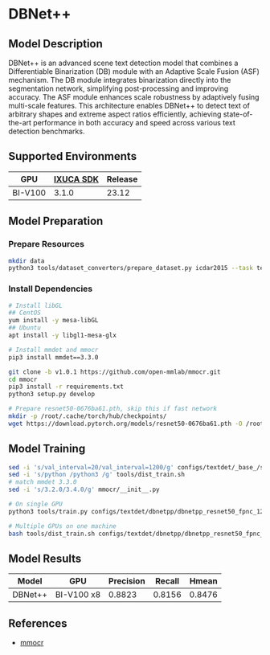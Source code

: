 # DBNet++

## Model Description

DBNet++ is an advanced scene text detection model that combines a Differentiable Binarization (DB) module with an
Adaptive Scale Fusion (ASF) mechanism. The DB module integrates binarization directly into the segmentation network,
simplifying post-processing and improving accuracy. The ASF module enhances scale robustness by adaptively fusing
multi-scale features. This architecture enables DBNet++ to detect text of arbitrary shapes and extreme aspect ratios
efficiently, achieving state-of-the-art performance in both accuracy and speed across various text detection benchmarks.

## Supported Environments

| GPU    | [IXUCA SDK](https://gitee.com/deep-spark/deepspark#%E5%A4%A9%E6%95%B0%E6%99%BA%E7%AE%97%E8%BD%AF%E4%BB%B6%E6%A0%88-ixuca) | Release |
|--------|-----------|---------|
| BI-V100 | 3.1.0     |  23.12  |

## Model Preparation

### Prepare Resources

```bash
mkdir data
python3 tools/dataset_converters/prepare_dataset.py icdar2015 --task textdet
```

### Install Dependencies

```bash
# Install libGL
## CentOS
yum install -y mesa-libGL
## Ubuntu
apt install -y libgl1-mesa-glx

# Install mmdet and mmocr
pip3 install mmdet==3.3.0

git clone -b v1.0.1 https://github.com/open-mmlab/mmocr.git
cd mmocr
pip3 install -r requirements.txt
python3 setup.py develop

# Prepare resnet50-0676ba61.pth, skip this if fast network
mkdir -p /root/.cache/torch/hub/checkpoints/
wget https://download.pytorch.org/models/resnet50-0676ba61.pth -O /root/.cache/torch/hub/checkpoints/resnet50-0676ba61.pth
```

## Model Training

```bash
sed -i 's/val_interval=20/val_interval=1200/g' configs/textdet/_base_/schedules/schedule_sgd_1200e.py
sed -i 's/python /python3 /g' tools/dist_train.sh
# match mmdet 3.3.0
sed -i 's/3.2.0/3.4.0/g' mmocr/__init__.py

# On single GPU
python3 tools/train.py configs/textdet/dbnetpp/dbnetpp_resnet50_fpnc_1200e_icdar2015.py

# Multiple GPUs on one machine
bash tools/dist_train.sh configs/textdet/dbnetpp/dbnetpp_resnet50_fpnc_1200e_icdar2015.py 8
```

## Model Results

| Model   | GPU        | Precision | Recall | Hmean  |
|---------|------------|-----------|--------|--------|
| DBNet++ | BI-V100 x8 | 0.8823    | 0.8156 | 0.8476 |

## References

- [mmocr](https://github.com/open-mmlab/mmocr/tree/v1.0.1/configs/textdet/dbnetpp)

